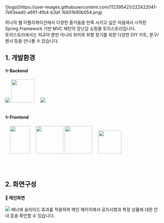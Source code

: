 <br/>
![logo](https://user-images.githubusercontent.com/112395421/222422041-7e93ead0-a691-4fb4-b3af-1bb51b90b054.png)


하나의 웹 어플리케이션에서 다양한 즐거움을 만족 시키고 싶은 마음에서 시작된 Spring Framework 기반 MVC 패턴의 장난감 쇼핑몰 토이스토리입니다. <br> 
토이스토리에서는 피규어 뿐만 아니라 취미와 취향 찾기를 위한 다양한 DIY 키트, 문구/팬시 등을 만나볼 수 있습니다.<br>

<h2>1. 개발환경</h2>
<h4>✨ Backend</h4>
<span>
  <img src="https://user-images.githubusercontent.com/112395421/222424007-76e84516-2825-4a40-94d9-9e85857c2336.png"/>
  <img src="https://user-images.githubusercontent.com/112395421/222424075-116c248b-3536-4238-8ccf-f970caeed365.png" width="75" height="75"/>&nbsp;&nbsp;&nbsp;&nbsp;
  <img src="https://user-images.githubusercontent.com/112395421/222424271-c0220900-8df8-4a75-80b7-2663b1996317.png" />
</span>
<br><br>

<h4>✨ Frontend</h4>
<span>
  &nbsp;&nbsp;&nbsp;
  <img src="https://user-images.githubusercontent.com/112395421/222424225-67fc6b73-e269-463a-81ca-b61c091c580c.png" width="65" height="90"/>&nbsp;&nbsp;&nbsp;&nbsp;
  <img src="https://user-images.githubusercontent.com/112395421/222424310-b43f81c9-dc3f-4247-8cec-d1560a6ac24c.png" width="90" height="90" />
  <img src="https://user-images.githubusercontent.com/112395421/222424316-be97f8d6-3dcf-46b7-b795-af2943dd3b99.png" width="90" height="90"/>&nbsp;&nbsp;&nbsp;&nbsp;
  <img src="https://user-images.githubusercontent.com/112395421/222424325-7dcae130-7561-49de-8033-ca1f01a761c5.png" width="75" height="75"/>
</span>
<br/><br/><br/><br/>

<h2>2. 화면구성</h2>
<h4>👀 메인화면</h4>
<img src="https://user-images.githubusercontent.com/112395421/228529994-9b907a6b-d0b0-4e14-a1d6-df730a43dc6c.gif"/>
배너에 슬라이드 효과를 적용하여 메인 페이지에서 공지사항과 특정 상품에 대한 안내 등을 확인할 수 있습니다.
